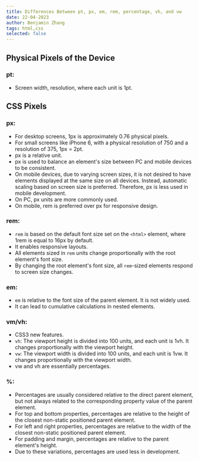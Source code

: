 ```yaml
---
title: Differences Between pt, px, em, rem, percentage, vh, and vw
date: 22-04-2023
author: Benjamin Zhang
tags: html,css
selected: false
---
```


## Physical Pixels of the Device

### pt:

- Screen width, resolution, where each unit is 1pt.

## CSS Pixels

### px:

- For desktop screens, 1px is approximately 0.76 physical pixels.
- For small screens like iPhone 6, with a physical resolution of 750 and a resolution of 375, 1px = 2pt.
- px is a relative unit.
- px is used to balance an element's size between PC and mobile devices to be consistent.
- On mobile devices, due to varying screen sizes, it is not desired to have elements displayed at the same size on all devices. Instead, automatic scaling based on screen size is preferred. Therefore, px is less used in mobile development.
- On PC, px units are more commonly used.
- On mobile, rem is preferred over px for responsive design.

### rem:

- `rem` is based on the default font size set on the `<html>` element, where 1rem is equal to 16px by default.
- It enables responsive layouts.
- All elements sized in `rem` units change proportionally with the root element's font size.
- By changing the root element's font size, all `rem`-sized elements respond to screen size changes.

### em:

- `em` is relative to the font size of the parent element. It is not widely used.
- It can lead to cumulative calculations in nested elements.

### vm/vh:

- CSS3 new features.
- `vh`: The viewport height is divided into 100 units, and each unit is 1vh. It changes proportionally with the viewport height.
- `vw`: The viewport width is divided into 100 units, and each unit is 1vw. It changes proportionally with the viewport width.
- vw and vh are essentially percentages.

### %:

- Percentages are usually considered relative to the direct parent element, but not always related to the corresponding property value of the parent element.
- For top and bottom properties, percentages are relative to the height of the closest non-static positioned parent element.
- For left and right properties, percentages are relative to the width of the closest non-static positioned parent element.
- For padding and margin, percentages are relative to the parent element's height.
- Due to these variations, percentages are used less in development.
